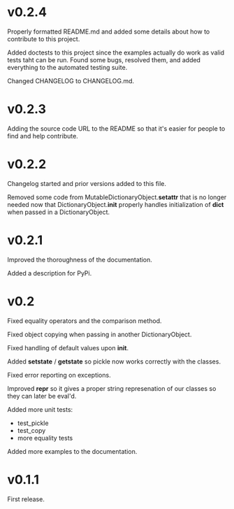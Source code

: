 v0.2.4
======
Properly formatted README.md and added some details about how
to contribute to this project.

Added doctests to this project since the examples actually do
work as valid tests taht can be run.  Found some bugs, resolved
them, and added everything to the automated testing suite.

Changed CHANGELOG to CHANGELOG.md.

v0.2.3
======
Adding the source code URL to the README so that it's easier
for people to find and help contribute.

v0.2.2
======
Changelog started and prior versions added to this file.

Removed some code from MutableDictionaryObject.__setattr__
that is no longer needed now that DictionaryObject.__init__
properly handles initialization of __dict__ when passed in a
DictionaryObject.

v0.2.1
======
Improved the thoroughness of the documentation.

Added a description for PyPi.

v0.2
====
Fixed equality operators and the comparison method.

Fixed object copying when passing in another DictionaryObject.

Fixed handling of default values upon __init__.

Added __setstate__ / __getstate__ so pickle now works correctly
with the classes.

Fixed error reporting on exceptions.

Improved __repr__ so it gives a proper string represenation of
our classes so they can later be eval'd.

Added more unit tests:
 - test_pickle
 - test_copy
 - more equality tests

Added more examples to the documentation.

v0.1.1
======
First release.
